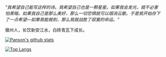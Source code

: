 *"我希望自己能写这样的诗。我希望自己也是一颗星星。如果我会发光，就不必害怕黑暗。如果我自己是那么美好，那么一切恐惧就可以烟消云散。于是我开始存下了一点希望—如果我能做到，那么我就战胜了寂寞的命运。"*

徽州人，长饮新安江水，白砖青瓦下成长。

[![Panson's github stats](https://github-readme-stats.vercel.app/api?username=PansonPanson&show_icons=true&theme=moltack)](https://github.com/anuraghazra/github-readme-stats)

[![Top Langs](https://github-readme-stats.vercel.app/api/top-langs/?username=PansonPanson&hide=javascript,html,css,TSQL,shell)](https://github.com/anuraghazra/github-readme-stats)



